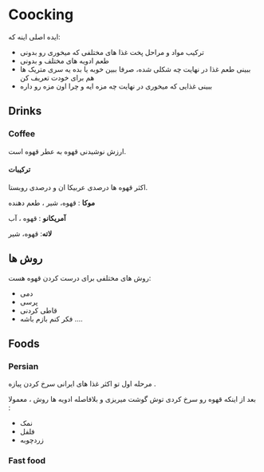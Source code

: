 # Coocking

ایده اصلی اینه که:
- ترکیب مواد و مراحل پخت غذا های مختلفی که میخوری رو بدونی 
- طعم ادویه های مختلف و بدونی
- ببینی طعم غذا در نهایت چه شکلی شده، صرفا ببین خوبه یا بده یه سری متریک ها هم برای خودت تعریف کن
- ببینی غذایی که میخوری در نهایت چه مزه ایه و چرا اون مزه رو داره 

## Drinks

### Coffee

ارزش نوشیدنی قهوه به عطر قهوه است. 

#### ترکیبات 
اکثر قهوه ها درصدی عربیکا ان و درصدی روبستا. 

**موکا** : قهوه، شیر ، طعم دهنده  

**آمریکانو**  : قهوه ، آب

**لاته**: قهوه، شیر 

## روش ها

روش های مختلفی برای درست کردن قهوه هست:
- دمی 
- پرسی
- قاطی کردنی 
- فکر کنم بازم باشه ....

## Foods

### Persian 

مرحله اول تو اکثر غذا های ایرانی سرخ کردن پیازه . 

بعد از اینکه قهوه رو سرخ کردی توش گوشت میریزی و بلافاصله ادویه ها روش ، معمولا : 
- نمک
- فلفل 
- زردچوبه

### Fast food 